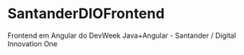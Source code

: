 # SantanderDIOFrontend
Frontend em Angular do DevWeek Java+Angular - Santander / Digital Innovation One
